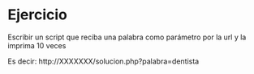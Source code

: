 # Ejercicio

Escribir un script que reciba una palabra como parámetro por la url y la imprima 10 veces

Es decir: http://XXXXXXX/solucion.php?palabra=dentista
